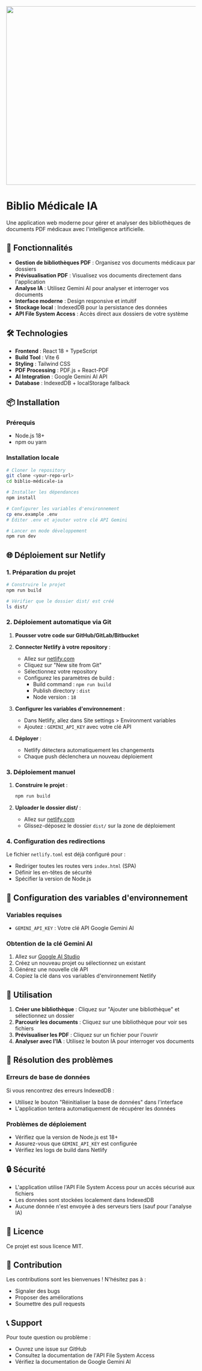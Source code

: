 <div align="center">
<img width="1200" height="475" alt="GHBanner" src="https://github.com/user-attachments/assets/0aa67016-6eaf-458a-adb2-6e31a0763ed6" />
</div>

# Biblio Médicale IA

Une application web moderne pour gérer et analyser des bibliothèques de documents PDF médicaux avec l'intelligence artificielle.

## 🚀 Fonctionnalités

- **Gestion de bibliothèques PDF** : Organisez vos documents médicaux par dossiers
- **Prévisualisation PDF** : Visualisez vos documents directement dans l'application
- **Analyse IA** : Utilisez Gemini AI pour analyser et interroger vos documents
- **Interface moderne** : Design responsive et intuitif
- **Stockage local** : IndexedDB pour la persistance des données
- **API File System Access** : Accès direct aux dossiers de votre système

## 🛠️ Technologies

- **Frontend** : React 18 + TypeScript
- **Build Tool** : Vite 6
- **Styling** : Tailwind CSS
- **PDF Processing** : PDF.js + React-PDF
- **AI Integration** : Google Gemini AI API
- **Database** : IndexedDB + localStorage fallback

## 📦 Installation

### Prérequis
- Node.js 18+ 
- npm ou yarn

### Installation locale
```bash
# Cloner le repository
git clone <your-repo-url>
cd biblio-médicale-ia

# Installer les dépendances
npm install

# Configurer les variables d'environnement
cp env.example .env
# Éditer .env et ajouter votre clé API Gemini

# Lancer en mode développement
npm run dev
```

## 🌐 Déploiement sur Netlify

### 1. Préparation du projet
```bash
# Construire le projet
npm run build

# Vérifier que le dossier dist/ est créé
ls dist/
```

### 2. Déploiement automatique via Git

1. **Pousser votre code sur GitHub/GitLab/Bitbucket**
2. **Connecter Netlify à votre repository** :
   - Allez sur [netlify.com](https://netlify.com)
   - Cliquez sur "New site from Git"
   - Sélectionnez votre repository
   - Configurez les paramètres de build :
     - Build command : `npm run build`
     - Publish directory : `dist`
     - Node version : `18`

3. **Configurer les variables d'environnement** :
   - Dans Netlify, allez dans Site settings > Environment variables
   - Ajoutez : `GEMINI_API_KEY` avec votre clé API

4. **Déployer** :
   - Netlify détectera automatiquement les changements
   - Chaque push déclenchera un nouveau déploiement

### 3. Déploiement manuel

1. **Construire le projet** :
   ```bash
   npm run build
   ```

2. **Uploader le dossier dist/** :
   - Allez sur [netlify.com](https://netlify.com)
   - Glissez-déposez le dossier `dist/` sur la zone de déploiement

### 4. Configuration des redirections

Le fichier `netlify.toml` est déjà configuré pour :
- Rediriger toutes les routes vers `index.html` (SPA)
- Définir les en-têtes de sécurité
- Spécifier la version de Node.js

## 🔑 Configuration des variables d'environnement

### Variables requises
- `GEMINI_API_KEY` : Votre clé API Google Gemini AI

### Obtention de la clé Gemini AI
1. Allez sur [Google AI Studio](https://makersuite.google.com/app/apikey)
2. Créez un nouveau projet ou sélectionnez un existant
3. Générez une nouvelle clé API
4. Copiez la clé dans vos variables d'environnement Netlify

## 📱 Utilisation

1. **Créer une bibliothèque** : Cliquez sur "Ajouter une bibliothèque" et sélectionnez un dossier
2. **Parcourir les documents** : Cliquez sur une bibliothèque pour voir ses fichiers
3. **Prévisualiser les PDF** : Cliquez sur un fichier pour l'ouvrir
4. **Analyser avec l'IA** : Utilisez le bouton IA pour interroger vos documents

## 🚨 Résolution des problèmes

### Erreurs de base de données
Si vous rencontrez des erreurs IndexedDB :
- Utilisez le bouton "Réinitialiser la base de données" dans l'interface
- L'application tentera automatiquement de récupérer les données

### Problèmes de déploiement
- Vérifiez que la version de Node.js est 18+
- Assurez-vous que `GEMINI_API_KEY` est configurée
- Vérifiez les logs de build dans Netlify

## 🔒 Sécurité

- L'application utilise l'API File System Access pour un accès sécurisé aux fichiers
- Les données sont stockées localement dans IndexedDB
- Aucune donnée n'est envoyée à des serveurs tiers (sauf pour l'analyse IA)

## 📄 Licence

Ce projet est sous licence MIT.

## 🤝 Contribution

Les contributions sont les bienvenues ! N'hésitez pas à :
- Signaler des bugs
- Proposer des améliorations
- Soumettre des pull requests

## 📞 Support

Pour toute question ou problème :
- Ouvrez une issue sur GitHub
- Consultez la documentation de l'API File System Access
- Vérifiez la documentation de Google Gemini AI
